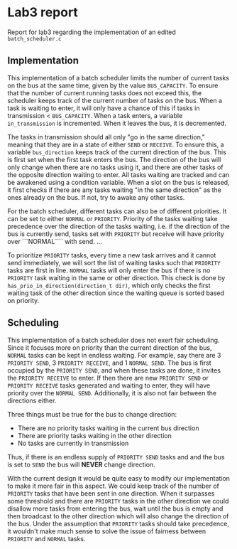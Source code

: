# Lab3 report
Report for lab3 regarding the implementation of an edited ```batch_scheduler.c```

## Implementation
This implementation of a batch scheduler limits the number of current tasks on the bus at the same time, given by the value ```BUS_CAPACITY```. To ensure that the number of current running tasks does not exceed this, the scheduler keeps track of the current number of tasks on the bus. When a task is waiting to enter, it will only have a chance of this if tasks in transmission < ```BUS_CAPACITY```. When a task enters, a variable ```in_transmission``` is incremented. When it leaves the bus, it is decremented.

The tasks in transmission should all only "go in the same direction," meaning that they are in a state of either ```SEND``` or ```RECEIVE```. To ensure this, a variable ```bus_direction``` keeps track of the current direction of the bus. This is first set when the first task enters the bus. The direction of the bus will only change when there are no tasks using it, and there are other tasks of the opposite direction waiting to enter. All tasks waiting are tracked and can be awakened using a condition variable. When a slot on the bus is released, it first checks if there are any tasks waiting "in the same direction" as the ones already on the bus. If not, try to awake any other tasks.

For the batch scheduler, different tasks can also be of different priorities. It can be set to either ```NORMAL``` or ```PRIORITY```. Priority of the tasks waiting take precedence over the direction of the tasks waiting, i.e. if the direction of the bus is currently send, tasks set with ```PRIORITY``` but receive will have priority over ```NORMAL```` with send. ...

To prioritize ```PRIORITY``` tasks, every time a new task arrives and it cannot send immediately, we will sort the list of waiting tasks such that ```PRIORITY``` tasks are first in line. ```NORMAL``` tasks will only enter the bus if there is no ```PRIORITY``` task waiting in the same or other direction. This check is done by ```has_prio_in_direction(direction_t dir)```, which only checks the first waiting task of the other direction since the waiting queue is sorted based on priority.

## Scheduling
This implementation of a batch scheduler does not exert fair scheduling. Since it focuses more on priority than the current direction of the bus, ```NORMAL``` tasks can be kept in endless waiting. For example, say there are 3 ```PRIORITY SEND```, 3 ```PRIORITY RECEIVE```, and 1 ```NORMAL SEND```. The bus is first occupied by the ```PRIORITY SEND```, and when these tasks are done, it invites the ```PRIORITY RECEIVE``` to enter. If then there are new ```PRIORITY SEND``` or ```PRIORITY RECEIVE``` tasks generated and waiting to enter, they will have priority over the ```NORMAL SEND```. Additionally, it is also not fair between the directions either.

Three things must be true for the bus to change direction:
- There are no priority tasks waiting in the current bus direction
- There are priority tasks waiting in the other direction
- No tasks are currently in transmission

Thus, if there is an endless supply of ```PRIORITY SEND``` tasks and and the bus is set to ```SEND``` the bus will **NEVER** change direction.


With the current design it would be quite easy to modify our implementation to make it more fair in this aspect. We could keep track of the number of ```PRIORITY``` tasks that have been sent in one direction. When it surpasses some threshold and there are ```PRIORITY``` tasks in the other direction we could disallow more tasks from entering the bus, wait until the bus is empty and then broadcast to the other direction which will also change the direction of the bus. Under the assumption that ```PRIORITY``` tasks should take precedence, it wouldn't make much sense to solve the issue of fairness between ```PRIORITY``` and ```NORMAL``` tasks.